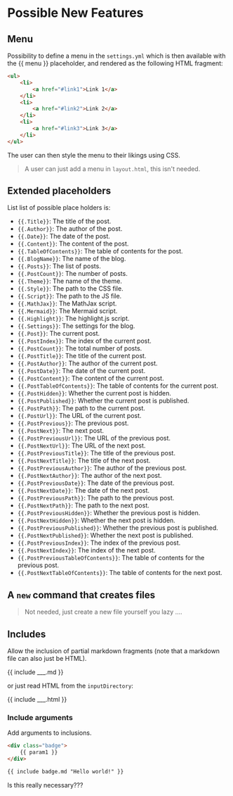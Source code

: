# Possible New Features

## Menu

Possibility to define a menu in the `settings.yml` which is then available with the {{ menu }} placeholder, and rendered as the following HTML fragment:

```html
<ul>
    <li>
        <a href="#link1">Link 1</a>
    </li>
    <li>
        <a href="#link2">Link 2</a>
    </li>
    <li>
        <a href="#link3">Link 3</a>
    </li>
</ul>
```

The user can then style the menu to their likings using CSS.

> A user can just add a menu in `layout.html`, this isn't needed.

## Extended placeholders

List list of possible place holders is:

- `{{.Title}}`: The title of the post.
- `{{.Author}}`: The author of the post.
- `{{.Date}}`: The date of the post.
- `{{.Content}}`: The content of the post.
- `{{.TableOfContents}}`: The table of contents for the post.
- `{{.BlogName}}`: The name of the blog.
- `{{.Posts}}`: The list of posts.
- `{{.PostCount}}`: The number of posts.
- `{{.Theme}}`: The name of the theme.
- `{{.Style}}`: The path to the CSS file.
- `{{.Script}}`: The path to the JS file.
- `{{.MathJax}}`: The MathJax script.
- `{{.Mermaid}}`: The Mermaid script.
- `{{.Highlight}}`: The highlight.js script.
- `{{.Settings}}`: The settings for the blog.
- `{{.Post}}`: The current post.
- `{{.PostIndex}}`: The index of the current post.
- `{{.PostCount}}`: The total number of posts.
- `{{.PostTitle}}`: The title of the current post.
- `{{.PostAuthor}}`: The author of the current post.
- `{{.PostDate}}`: The date of the current post.
- `{{.PostContent}}`: The content of the current post.
- `{{.PostTableOfContents}}`: The table of contents for the current post.
- `{{.PostHidden}}`: Whether the current post is hidden.
- `{{.PostPublished}}`: Whether the current post is published.
- `{{.PostPath}}`: The path to the current post.
- `{{.PostUrl}}`: The URL of the current post.
- `{{.PostPrevious}}`: The previous post.
- `{{.PostNext}}`: The next post.
- `{{.PostPreviousUrl}}`: The URL of the previous post.
- `{{.PostNextUrl}}`: The URL of the next post.
- `{{.PostPreviousTitle}}`: The title of the previous post.
- `{{.PostNextTitle}}`: The title of the next post.
- `{{.PostPreviousAuthor}}`: The author of the previous post.
- `{{.PostNextAuthor}}`: The author of the next post.
- `{{.PostPreviousDate}}`: The date of the previous post.
- `{{.PostNextDate}}`: The date of the next post.
- `{{.PostPreviousPath}}`: The path to the previous post.
- `{{.PostNextPath}}`: The path to the next post.
- `{{.PostPreviousHidden}}`: Whether the previous post is hidden.
- `{{.PostNextHidden}}`: Whether the next post is hidden.
- `{{.PostPreviousPublished}}`: Whether the previous post is published.
- `{{.PostNextPublished}}`: Whether the next post is published.
- `{{.PostPreviousIndex}}`: The index of the previous post.
- `{{.PostNextIndex}}`: The index of the next post.
- `{{.PostPreviousTableOfContents}}`: The table of contents for the previous post.
- `{{.PostNextTableOfContents}}`: The table of contents for the next post.

## A `new` command that creates files

> Not needed, just create a new file yourself you lazy ....

## Includes

Allow the inclusion of partial markdown fragments (note that a markdown file can also just be HTML).

{{ include ___.md }}

or just read HTML from the `inputDirectory`:

{{ include ___.html }}

### Include arguments

Add arguments to inclusions.

```md
<div class="badge">
    {{ param1 }}
</div>
```

```md
{{ include badge.md "Hello world!" }}
```

Is this really necessary???